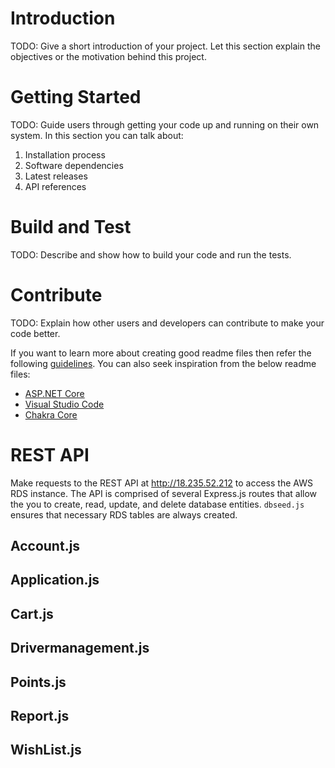 # Introduction 
TODO: Give a short introduction of your project. Let this section explain the objectives or the motivation behind this project. 

# Getting Started
TODO: Guide users through getting your code up and running on their own system. In this section you can talk about:
1.	Installation process
2.	Software dependencies
3.	Latest releases
4.	API references

# Build and Test
TODO: Describe and show how to build your code and run the tests. 

# Contribute
TODO: Explain how other users and developers can contribute to make your code better. 

If you want to learn more about creating good readme files then refer the following [guidelines](https://docs.microsoft.com/en-us/azure/devops/repos/git/create-a-readme?view=azure-devops). You can also seek inspiration from the below readme files:
- [ASP.NET Core](https://github.com/aspnet/Home)
- [Visual Studio Code](https://github.com/Microsoft/vscode)
- [Chakra Core](https://github.com/Microsoft/ChakraCore)

# REST API
Make requests to the REST API at http://18.235.52.212 to access the AWS RDS instance. The API is comprised of several Express.js routes that 
allow the you to create, read, update, and delete database entities. `dbseed.js` ensures that necessary RDS tables are always created.
## Account.js
## Application.js
## Cart.js
## Drivermanagement.js
## Points.js
## Report.js
## WishList.js
